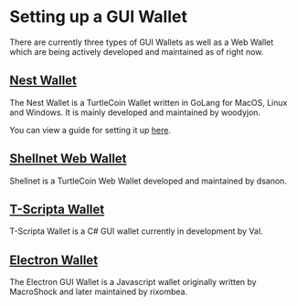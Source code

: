 # Setting up a GUI Wallet

There are currently three types of GUI Wallets as well as a Web Wallet which are being actively developed and maintained as of right now.

## [Nest Wallet](https://github.com/turtlecoin/turtle-wallet-go)

The Nest Wallet is a TurtleCoin Wallet written in GoLang for MacOS, Linux and Windows. It is mainly developed and maintained by woodyjon.

You can view a guide for setting it up [here](Using-nest-wallet).

## [Shellnet Web Wallet](https://shellnet.pw)

Shellnet is a TurtleCoin Web Wallet developed and maintained by dsanon.

## [T-Scripta Wallet](https://github.com/turtlecoin/turtle-wallet-tscripta)

T-Scripta Wallet is a C# GUI wallet currently in development by Val.

## [Electron Wallet](https://github.com/turtlecoin/turtle-wallet-electron)

The Electron GUI Wallet is a Javascript wallet originally written by MacroShock and later maintained by rixombea.
